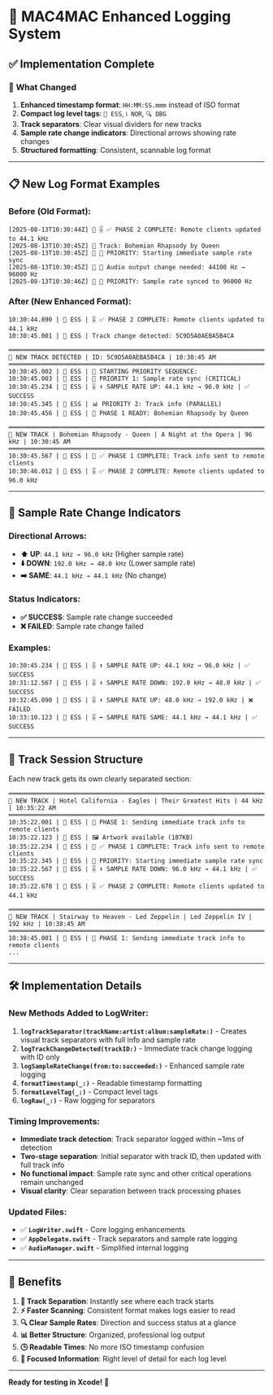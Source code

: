 # 🎵 MAC4MAC Enhanced Logging System

## ✅ **Implementation Complete**

### 🔄 **What Changed**

1. **Enhanced timestamp format**: `HH:MM:SS.mmm` instead of ISO format
2. **Compact log level tags**: `🎵 ESS`, `ℹ️ NOR`, `🔍 DBG`
3. **Track separators**: Clear visual dividers for new tracks
4. **Sample rate change indicators**: Directional arrows showing rate changes
5. **Structured formatting**: Consistent, scannable log format

---

## 📋 **New Log Format Examples**

### **Before (Old Format):**
```
[2025-08-13T10:30:44Z] 🎵 🎚️ ✅ PHASE 2 COMPLETE: Remote clients updated to 44.1 kHz
[2025-08-13T10:30:45Z] 🎵 Track: Bohemian Rhapsody by Queen
[2025-08-13T10:30:45Z] 🎵 🚨 PRIORITY: Starting immediate sample rate sync
[2025-08-13T10:30:45Z] 🎵 📡 Audio output change needed: 44100 Hz → 96000 Hz
[2025-08-13T10:30:46Z] 🎵 🚨 PRIORITY: Sample rate synced to 96000 Hz
```

### **After (New Enhanced Format):**
```
10:30:44.890 | 🎵 ESS | 🎚️ ✅ PHASE 2 COMPLETE: Remote clients updated to 44.1 kHz
10:30:45.001 | 🎵 ESS | Track change detected: 5C9D5A0AEBA5B4CA

═══════════════════════════════════════════════════════════════════════════════════
🎵 NEW TRACK DETECTED | ID: 5C9D5A0AEBA5B4CA | 10:30:45 AM
═══════════════════════════════════════════════════════════════════════════════════
10:30:45.002 | 🎵 ESS | 🚀 STARTING PRIORITY SEQUENCE:
10:30:45.003 | 🎵 ESS | 🚨 PRIORITY 1: Sample rate sync (CRITICAL)
10:30:45.234 | 🎵 ESS | 🎚️ ⬆️ SAMPLE RATE UP: 44.1 kHz → 96.0 kHz | ✅ SUCCESS
10:30:45.345 | 🎵 ESS | 📊 PRIORITY 2: Track info (PARALLEL)
10:30:45.456 | 🎵 ESS | 📱 PHASE 1 READY: Bohemian Rhapsody by Queen

═══════════════════════════════════════════════════════════════════════════════════
🎵 NEW TRACK | Bohemian Rhapsody - Queen | A Night at the Opera | 96 kHz | 10:30:45 AM
═══════════════════════════════════════════════════════════════════════════════════
10:30:45.567 | 🎵 ESS | 📱 ✅ PHASE 1 COMPLETE: Track info sent to remote clients
10:30:46.012 | 🎵 ESS | 🎚️ ✅ PHASE 2 COMPLETE: Remote clients updated to 96.0 kHz
```

---

## 🎯 **Sample Rate Change Indicators**

### **Directional Arrows:**
- **⬆️ UP**: `44.1 kHz → 96.0 kHz` (Higher sample rate)
- **⬇️ DOWN**: `192.0 kHz → 48.0 kHz` (Lower sample rate)  
- **➡️ SAME**: `44.1 kHz → 44.1 kHz` (No change)

### **Status Indicators:**
- **✅ SUCCESS**: Sample rate change succeeded
- **❌ FAILED**: Sample rate change failed

### **Examples:**
```
10:30:45.234 | 🎵 ESS | 🎚️ ⬆️ SAMPLE RATE UP: 44.1 kHz → 96.0 kHz | ✅ SUCCESS
10:31:12.567 | 🎵 ESS | 🎚️ ⬇️ SAMPLE RATE DOWN: 192.0 kHz → 48.0 kHz | ✅ SUCCESS
10:32:45.890 | 🎵 ESS | 🎚️ ⬆️ SAMPLE RATE UP: 48.0 kHz → 192.0 kHz | ❌ FAILED
10:33:10.123 | 🎵 ESS | 🎚️ ➡️ SAMPLE RATE SAME: 44.1 kHz → 44.1 kHz | ✅ SUCCESS
```

---

## 📁 **Track Session Structure**

Each new track gets its own clearly separated section:

```
═══════════════════════════════════════════════════════════════════════════════════
🎵 NEW TRACK | Hotel California - Eagles | Their Greatest Hits | 44 kHz | 10:35:22 AM
═══════════════════════════════════════════════════════════════════════════════════
10:35:22.001 | 🎵 ESS | 📱 PHASE 1: Sending immediate track info to remote clients
10:35:22.123 | 🎵 ESS | 🖼️ Artwork available (187KB)
10:35:22.234 | 🎵 ESS | 📱 ✅ PHASE 1 COMPLETE: Track info sent to remote clients
10:35:22.345 | 🎵 ESS | 🚨 PRIORITY: Starting immediate sample rate sync
10:35:22.567 | 🎵 ESS | 🎚️ ⬇️ SAMPLE RATE DOWN: 96.0 kHz → 44.1 kHz | ✅ SUCCESS
10:35:22.678 | 🎵 ESS | 🎚️ ✅ PHASE 2 COMPLETE: Remote clients updated to 44.1 kHz

═══════════════════════════════════════════════════════════════════════════════════
🎵 NEW TRACK | Stairway to Heaven - Led Zeppelin | Led Zeppelin IV | 192 kHz | 10:38:45 AM
═══════════════════════════════════════════════════════════════════════════════════
10:38:45.001 | 🎵 ESS | 📱 PHASE 1: Sending immediate track info to remote clients
...
```

---

## 🛠️ **Implementation Details**

### **New Methods Added to LogWriter:**

1. **`logTrackSeparator(trackName:artist:album:sampleRate:)`** - Creates visual track separators with full info and sample rate
2. **`logTrackChangeDetected(trackID:)`** - Immediate track change logging with ID only
3. **`logSampleRateChange(from:to:succeeded:)`** - Enhanced sample rate logging
4. **`formatTimestamp(_:)`** - Readable timestamp formatting
5. **`formatLevelTag(_:)`** - Compact level tags
6. **`logRaw(_:)`** - Raw logging for separators

### **Timing Improvements:**
- **Immediate track detection**: Track separator logged within ~1ms of detection
- **Two-stage separation**: Initial separator with track ID, then updated with full track info
- **No functional impact**: Sample rate sync and other critical operations remain unchanged
- **Visual clarity**: Clear separation between track processing phases

### **Updated Files:**
- ✅ **`LogWriter.swift`** - Core logging enhancements
- ✅ **`AppDelegate.swift`** - Track separators and sample rate logging
- ✅ **`AudioManager.swift`** - Simplified internal logging

---

## 🎨 **Benefits**

1. **📍 Track Separation**: Instantly see where each track starts
2. **⚡ Faster Scanning**: Consistent format makes logs easier to read
3. **🔍 Clear Sample Rates**: Direction and success status at a glance
4. **📊 Better Structure**: Organized, professional log output
5. **🕒 Readable Times**: No more ISO timestamp confusion
6. **🎯 Focused Information**: Right level of detail for each log level

---

**Ready for testing in Xcode!** 🚀
